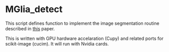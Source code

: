# MGlia_detect
This script defines function to implement the image segmentation routine described in [this](https://journals.plos.org/plosone/article?id=10.1371/journal.pone.0031814) paper.

This is written with GPU hardware accelaration (Cupy) and related ports for scikit-image (cucim). It will run with Nvidia cards.
